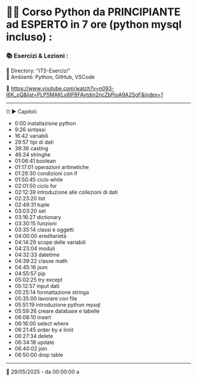 # 🎥🐍 Corso Python da PRINCIPIANTE ad ESPERTO in 7 ore (python mysql incluso) :
### 📚 Esercizi & Lezioni :
📁 Directory: "ITS-Esercizi"  
🧰 Ambienti: Python, GitHub, VSCode

🔗 https://www.youtube.com/watch?v=n093-I6K_oQ&list=PLP5MAKLy8lP8FAytdm2ncZbPioA9A2SgF&index=1

---

⏰ ► Capitoli:
- 0:00 installazione python
- 9:26 sintassi
- 16:42 variabili
- 29:57 tipi di dati
- 39:36 casting
- 46:24 stringhe
- 01:06:41 boolean
- 01:17:01 operazioni aritmetiche
- 01:26:30 condizioni con if
- 01:50:45 ciclo while
- 02:01:50 ciclo for
- 02:12:39 introduzione alle collezioni di dati
- 02:23:20 list
- 02:49:31 tuple
- 03:03:20 set
- 03:16:27 dictionary
- 03:30:15 funzioni
- 03:35:14 classi e oggetti
- 04:00:00 ereditarietà
- 04:14:29 scope delle variabili
- 04:23:04 moduli
- 04:32:33 datetime
- 04:39:22 classe math
- 04:45:16 json
- 04:55:57 pip
- 05:02:25 try except
- 05:12:57 input dati
- 05:25:14 formattazione stringa
- 05:35:00 lavorare con file
- 05:51:19 introduzione python mysql
- 05:59:26 creare database e tabelle
- 06:08:10 insert
- 06:16:00 select where
- 06:21:45 order by e limit
- 06:27:34 delete
- 06:34:18 update
- 06:40:02 join
- 06:50:00 drop table

---

📅 29/05/2025 - da 00:00:00 a 
